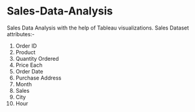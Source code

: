 # Sales-Data-Analysis

Sales Data Analysis with the help of Tableau visualizations.
Sales Dataset attributes:-
1. Order ID
2. Product
3. Quantity Ordered
4. Price Each
5. Order Date
6. Purchase Address
7. Month
8. Sales
9. City
10. Hour

